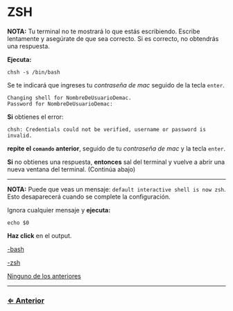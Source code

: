 ﻿# ZSH

 **NOTA:** Tu terminal no te mostrará lo que estás escribiendo.  Escribe lentamente y asegúrate de que sea correcto.  Si es correcto, no obtendrás una respuesta.

**Ejecuta:**

 `chsh -s /bin/bash`

Se te indicará que ingreses tu _contraseña de mac_ seguido de la tecla `enter`.

```
Changing shell for NombreDeUsuarioDemac.
Password for NombreDeUsuarioDemac:
```

**Si** obtienes el error:

```
chsh: Credentials could not be verified, username or password is invalid.  
```

**repite el `comando` anterior**,  seguido de tu _contraseña de mac_ y la tecla `enter`.

**Si** no obtienes una respuesta, **entonces** sal del terminal y vuelve a abrir una nueva ventana del terminal.  (Continúa abajo)

---

**NOTA:**  Puede que veas un mensaje: `default interactive shell is now zsh`.  Esto desaparecerá cuando se complete la configuración.

Ignora cualquier mensaje y **ejecuta:**

 `echo $0`

**Haz click** en el output.

[-bash](../git/git-prompt.md) 

[-zsh](preferences.md)

[Ninguno de los anteriores](preferences.md)

---
### [⇐ Anterior](setup.md)
